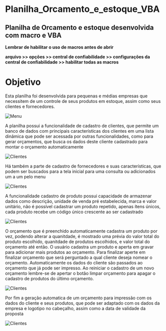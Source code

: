 # Planilha_Orcamento_e_estoque_VBA
## Planilha de Orcamento e estoque desenvolvida com macro e VBA
**Lembrar de habilitar o uso de macros antes de abrir**


**arquivo >> opções >> central de confiabilidade >> configurações da central de confiabilidade >> habilitar todas as macros**

# Objetivo

Esta planilha foi desenvolvida para pequenas e médias empresas que necessitem de um controle de seus produtos em estoque, assim como seus clientes e fornecedores.

![Menu](https://github.com/lucasvascrocha/Planilha_Orcamento_e_estoque_VBA/blob/master/imagens%20planilha/Menu.png)

A planilha possui a funcionalidade de cadastro de clientes, que permite um banco de dados com principais características dos clientes em uma lista dinâmica que pode ser acessada por outras funcionalidades, como para gerar orçamentos, que busca os dados deste cliente cadastrado para montar o orçamento automaticamente

![Clientes](https://github.com/lucasvascrocha/Planilha_Orcamento_e_estoque_VBA/blob/master/imagens%20planilha/clientes.png)

Há também a parte de cadastro de fornecedores e suas características, que podem ser buscados para a tela inicial para uma consulta ou adicionados um a um pelo menu

![Clientes](https://github.com/lucasvascrocha/Planilha_Orcamento_e_estoque_VBA/blob/master/imagens%20planilha/fornecedor.png)

A funcionalidade cadastro de produto possui capacidade de armazenar dados como descrição, unidade de venda pré estabelecida, marca e valor unitário, não é possível cadastrar um produto repetido, apenas ítens únicos, cada produto recebe um código único crescente ao ser cadastrado

![Clientes](https://github.com/lucasvascrocha/Planilha_Orcamento_e_estoque_VBA/blob/master/imagens%20planilha/produto.png)

O orçamento que é preenchido automaticamente cadastra um produto por vez, podendo alterar a quanitdade, é mostrado uma prévia do valor total do produto escolhido, quanitdade de produtos escolhidos, e valor total do orçamento até então. O usuário cadastra um produto e aperta em gravar para adicionar mais produtos ao orçamento. Para finalizar aperte em finalizar orçamento que será perguntado a qual cliente deseja nomear o orçamento. Automaticamente os dados do cliente são passados ao orçamento que já pode ser impresso. Ao reiniciar o cadastro de um novo orçamento lembre-se de apertar o botão limpar orçamento para apagar o cadastro de produtos do último orçamento.

![Clientes](https://github.com/lucasvascrocha/Planilha_Orcamento_e_estoque_VBA/blob/master/imagens%20planilha/orcamento.png)

Por fim a geração automatica de um orçamento para impressão com os dados do cliente e seus produtos, que pode ser adaptado com os dados da empresa e logotipo no cabeçalho, assim como a data de validade da proposta

![Clientes](https://github.com/lucasvascrocha/Planilha_Orcamento_e_estoque_VBA/blob/master/imagens%20planilha/orcamento%20imprimir.png)



